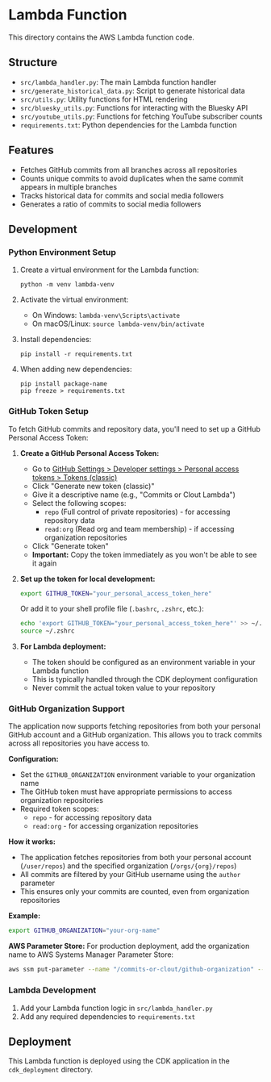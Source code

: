 # Lambda Function

This directory contains the AWS Lambda function code.

## Structure

- `src/lambda_handler.py`: The main Lambda function handler
- `src/generate_historical_data.py`: Script to generate historical data
- `src/utils.py`: Utility functions for HTML rendering
- `src/bluesky_utils.py`: Functions for interacting with the Bluesky API
- `src/youtube_utils.py`: Functions for fetching YouTube subscriber counts
- `requirements.txt`: Python dependencies for the Lambda function

## Features

- Fetches GitHub commits from all branches across all repositories
- Counts unique commits to avoid duplicates when the same commit appears in multiple branches
- Tracks historical data for commits and social media followers
- Generates a ratio of commits to social media followers

## Development

### Python Environment Setup

1. Create a virtual environment for the Lambda function:
   ```
   python -m venv lambda-venv
   ```

2. Activate the virtual environment:
   - On Windows: `lambda-venv\Scripts\activate`
   - On macOS/Linux: `source lambda-venv/bin/activate`

3. Install dependencies:
   ```
   pip install -r requirements.txt
   ```

4. When adding new dependencies:
   ```
   pip install package-name
   pip freeze > requirements.txt
   ```

### GitHub Token Setup

To fetch GitHub commits and repository data, you'll need to set up a GitHub Personal Access Token:

1. **Create a GitHub Personal Access Token:**
   - Go to [GitHub Settings > Developer settings > Personal access tokens > Tokens (classic)](https://github.com/settings/tokens)
   - Click "Generate new token (classic)"
   - Give it a descriptive name (e.g., "Commits or Clout Lambda")
   - Select the following scopes:
     - `repo` (Full control of private repositories) - for accessing repository data
     - `read:org` (Read org and team membership) - if accessing organization repositories
   - Click "Generate token"
   - **Important:** Copy the token immediately as you won't be able to see it again

2. **Set up the token for local development:**
   ```bash
   export GITHUB_TOKEN="your_personal_access_token_here"
   ```
   
   Or add it to your shell profile file (`.bashrc`, `.zshrc`, etc.):
   ```bash
   echo 'export GITHUB_TOKEN="your_personal_access_token_here"' >> ~/.zshrc
   source ~/.zshrc
   ```

3. **For Lambda deployment:**
   - The token should be configured as an environment variable in your Lambda function
   - This is typically handled through the CDK deployment configuration
   - Never commit the actual token value to your repository

### GitHub Organization Support

The application now supports fetching repositories from both your personal GitHub account and a GitHub organization. This allows you to track commits across all repositories you have access to.

**Configuration:**
- Set the `GITHUB_ORGANIZATION` environment variable to your organization name
- The GitHub token must have appropriate permissions to access organization repositories
- Required token scopes:
  - `repo` - for accessing repository data
  - `read:org` - for accessing organization repositories

**How it works:**
- The application fetches repositories from both your personal account (`/user/repos`) and the specified organization (`/orgs/{org}/repos`)
- All commits are filtered by your GitHub username using the `author` parameter
- This ensures only your commits are counted, even from organization repositories

**Example:**
```bash
export GITHUB_ORGANIZATION="your-org-name"
```

**AWS Parameter Store:**
For production deployment, add the organization name to AWS Systems Manager Parameter Store:
```bash
aws ssm put-parameter --name "/commits-or-clout/github-organization" --type "String" --value "your-org-name"
```

### Lambda Development

1. Add your Lambda function logic in `src/lambda_handler.py`
2. Add any required dependencies to `requirements.txt`

## Deployment

This Lambda function is deployed using the CDK application in the `cdk_deployment` directory.